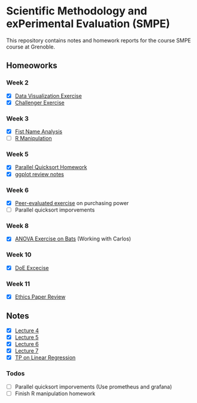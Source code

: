 # Scientific Methodology and exPerimental Evaluation (SMPE)

This repository contains notes and homework reports for the course SMPE course at Grenoble. 

## Homeoworks

### Week 2

- [x] [Data Visualization Exercise](homeworks/week2/Data-Visualization.pdf)
- [x] [Challenger Exercise](homeworks/week2/Challenger.ipynb)

### Week 3

- [x] [Fist Name Analysis](homeworks/week3/French%20given%20names%20per%20year%20per%20department.pdf)
- [ ] [R Manipulation](homeworks/week3/R%20manipulation.ipynb)

### Week 5

- [x] [Parallel Quicksort Homework](https://github.com/gabridego/M2R-ParallelQuicksort/blob/master/ParallelQuickSortReport.pdf)
- [x] [ggplot review notes](notes/ggplot_tutorials/ggplot_tutorial.ipynb)

### Week 6

- [x] [Peer-evaluated exercise](homeworks/week6/PurchasingPower.pdf) on purchasing power
- [ ] Parallel quicksort imporvements

### Week 8

- [x] [ANOVA Exercise on Bats](https://github.com/CarlosVargasF/SMPE_MOSIG/blob/main/ANOVA_exercise/bats_analysis.pdf) (Working with Carlos)

### Week 10

- [x] [DoE Excecise](homeworks/week10/doe.pdf)

### Week 11

- [x] [Ethics Paper Review](homeworks/week11/Ethics_Paper.pdf)

## Notes

- [x] [Lecture 4](notes/Lecture_4_notes.md)
- [x] [Lecture 5](notes/Lecture_5_notes.md)
- [x] [Lecture 6](notes/Lecture_6_notes.md)
- [x] [Lecture 7](notes/Lecture_7_annotated_notes.pdf)
- [x] [TP on Linear Regression](notes/LinearRegression.pdf)

### Todos

- [ ] Parallel quicksort imporvements (Use prometheus and grafana)
- [ ] Finish R manipulation homework
